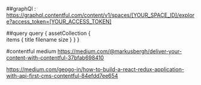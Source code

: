 ##graphQl : 
https://graphql.contentful.com/content/v1/spaces/[YOUR_SPACE_ID]/explore?access_token=[YOUR_ACCESS_TOKEN]

##query
query {
  assetCollection {   
    items {
      title
      filename
      size
    }
  }
}


#contentful medium
https://medium.com/@markusbergh/deliver-your-content-with-contentful-37bfab698410

https://medium.com/geogo-in/how-to-build-a-react-redux-application-with-api-first-cms-contentful-84efdd7ee654

